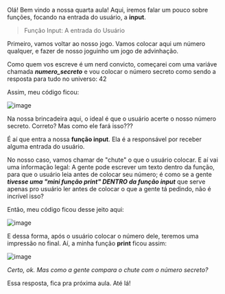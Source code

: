 Olá! Bem vindo a nossa quarta aula! Aqui, iremos falar um pouco sobre funções, focando na entrada do usuário, a **input**.


>Função Input: A entrada do Usuário

Primeiro, vamos voltar ao nosso jogo. Vamos colocar aqui um número qualquer, e fazer de nosso joguinho um jogo de advinhação.

Como quem vos escreve é um nerd convicto, começarei com uma variáve chamada **_numero_secreto_** 
e vou colocar o número secreto como sendo a resposta para tudo no universo: 42

Assim, meu código ficou:

![image](https://user-images.githubusercontent.com/86801366/202087538-ff501385-39b3-42f6-80b4-334674952898.png)

Na nossa brincadeira aqui, o ideal é que o usuário acerte o nosso número secreto. Correto? Mas como ele fará isso???

É aí que entra a nossa **função input**. Ela é a responsável por receber alguma entrada do usuário.

No nosso caso, vamos chamar de "chute" o que o usuário colocar. E aí vai uma informação legal: A gente pode escrever um texto dentro da função,
para que o usuário leia antes de colocar seu número; é como se a gente **_tivesse uma "mini função print" DENTRO da função input_** 
que serve apenas pro usuário ler antes de colocar o que a gente tá pedindo, não é incrível isso?

Então, meu código ficou desse jeito aqui:

![image](https://user-images.githubusercontent.com/86801366/202088019-f10ef74e-cf02-4fc7-80f5-0b7e900e8c6f.png)

E dessa forma, após o usuário colocar o número dele, teremos uma impressão no final. Aí, a minha função **print** ficou assim:

![image](https://user-images.githubusercontent.com/86801366/202088189-b5661364-7075-4087-8390-8f2ab19939db.png)

_Certo, ok. Mas como a gente compara o chute com o número secreto?_

Essa resposta, fica pra próxima aula. Até lá!
